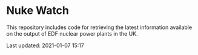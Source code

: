 # Nuke Watch

This repository includes code for retrieving the latest information available on the output of EDF nuclear power plants in the UK.

Last updated: 2021-01-07 15:17